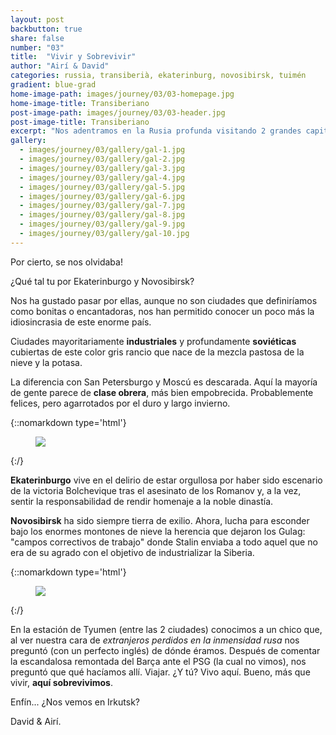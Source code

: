 ```yaml
---
layout: post
backbutton: true
share: false
number: "03"
title:  "Vivir y Sobrevivir"
author: "Airí & David"
categories: russia, transiberià, ekaterinburg, novosibirsk, tuimén 
gradient: blue-grad
home-image-path: images/journey/03/03-homepage.jpg
home-image-title: Transiberiano
post-image-path: images/journey/03/03-header.jpg
post-image-title: Transiberiano
excerpt: "Nos adentramos en la Rusia profunda visitando 2 grandes capitales. Ekaterinburgo, capital de los Urales, ciudad donde cayeron los últimos Zares. Y Novosibirsk, primera capital Asiática de la Siberia."
gallery: 
  - images/journey/03/gallery/gal-1.jpg
  - images/journey/03/gallery/gal-2.jpg
  - images/journey/03/gallery/gal-3.jpg
  - images/journey/03/gallery/gal-4.jpg
  - images/journey/03/gallery/gal-5.jpg
  - images/journey/03/gallery/gal-6.jpg
  - images/journey/03/gallery/gal-7.jpg
  - images/journey/03/gallery/gal-8.jpg
  - images/journey/03/gallery/gal-9.jpg
  - images/journey/03/gallery/gal-10.jpg
---
```


Por cierto, se nos olvidaba!

¿Qué tal tu por Ekaterinburgo y Novosibirsk?   
  
Nos ha gustado pasar por ellas, aunque no son ciudades que definiríamos como bonitas o encantadoras, nos han permitido conocer un poco más la idiosincrasia de este enorme país.  
  
Ciudades mayoritariamente **industriales** y profundamente **soviéticas** cubiertas de este color gris rancio que nace de la mezcla pastosa de la nieve y la potasa.  

La diferencia con San Petersburgo y Moscú es descarada. Aquí la mayoría de gente parece de **clase obrera**, más bien empobrecida. Probablemente felices, pero agarrotados por el duro y largo invierno.

{::nomarkdown type='html'}
<figure>
  <img class="lazy" src='{{ "images/journey/03/03-post-1.jpg" | prepend:site.baseurl }}'>
</figure>
{:/}   

**Ekaterinburgo** vive en el delirio de estar orgullosa por haber sido escenario de la victoria Bolchevique tras el asesinato de los Romanov y, a la vez, sentir la responsabilidad de rendir homenaje a la noble dinastía.  

**Novosibirsk** ha sido siempre tierra de exilio. Ahora, lucha para esconder bajo los enormes montones de nieve la herencia que dejaron los Gulag: "campos correctivos de trabajo" donde Stalin enviaba a todo aquel que no era de su agrado con el objetivo de industrializar la Siberia.   

{::nomarkdown type='html'}
<figure>
  <img class="lazy" src='{{ "images/journey/03/03-post-2.jpg" | prepend:site.baseurl }}'>
</figure>
{:/}   

En la estación de Tyumen (entre las 2 ciudades) conocimos a un chico que, al ver nuestra cara de *extranjeros perdidos en la inmensidad rusa* nos preguntó (con un perfecto inglés) de dónde éramos. Después de comentar la escandalosa remontada del Barça ante el PSG (la cual no vimos), nos preguntó que qué hacíamos allí. Viajar. ¿Y tú? Vivo aquí. Bueno, más que vivir, **aquí sobrevivimos**.  
  
  
Enfín... ¿Nos vemos en Irkutsk?  

David & Airí.   
